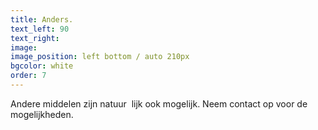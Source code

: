 ```yaml
---
title: Anders.
text_left: 90
text_right:
image:
image_position: left bottom / auto 210px
bgcolor: white
order: 7
---
```


Andere middelen zijn natuur&nbsp; lijk ook mogelijk. Neem contact op voor de mogelijkheden.